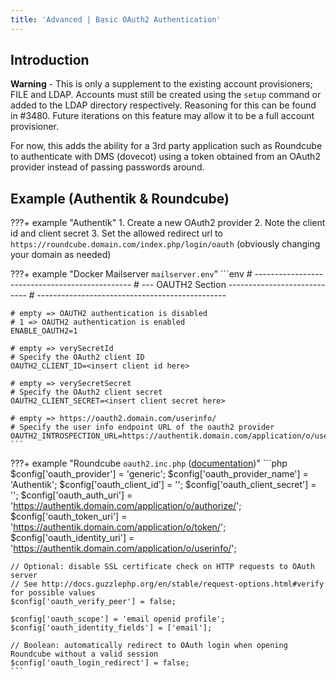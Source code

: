 ```yaml
---
title: 'Advanced | Basic OAuth2 Authentication'
---
```


## Introduction

**Warning** - This is only a supplement to the existing account provisioners; FILE and LDAP. Accounts must still be created using the `setup` command or added to the LDAP directory respectively. Reasoning for this can be found in #3480. Future iterations on this feature may allow it to be a full account provisioner.

For now, this adds the ability for a 3rd party application such as Roundcube to authenticate with DMS (dovecot) using a token obtained from an OAuth2 provider instead of passing passwords around.

## Example (Authentik & Roundcube)

???+ example "Authentik"
    1. Create a new OAuth2 provider
    2. Note the client id and client secret
    3. Set the allowed redirect url to `https://roundcube.domain.com/index.php/login/oauth` (obviously changing your domain as needed)

???+ example "Docker Mailserver `mailserver.env`"
    ```env
    # -----------------------------------------------
    # --- OAUTH2 Section ----------------------------
    # -----------------------------------------------

    # empty => OAUTH2 authentication is disabled
    # 1 => OAUTH2 authentication is enabled
    ENABLE_OAUTH2=1

    # empty => verySecretId
    # Specify the OAuth2 client ID
    OAUTH2_CLIENT_ID=<insert client id here>

    # empty => verySecretSecret
    # Specify the OAuth2 client secret
    OAUTH2_CLIENT_SECRET=<insert client secret here>

    # empty => https://oauth2.domain.com/userinfo/
    # Specify the user info endpoint URL of the oauth2 provider
    OAUTH2_INTROSPECTION_URL=https://authentik.domain.com/application/o/userinfo/
    ```

???+ example "Roundcube `oauth2.inc.php` ([documentation](https://github.com/roundcube/roundcubemail/wiki/Configuration))"
    ```php
    $config['oauth_provider'] = 'generic';
    $config['oauth_provider_name'] = 'Authentik';
    $config['oauth_client_id'] = '<insert client id here>';
    $config['oauth_client_secret'] = '<insert client secret here>';
    $config['oauth_auth_uri'] = 'https://authentik.domain.com/application/o/authorize/';
    $config['oauth_token_uri'] = 'https://authentik.domain.com/application/o/token/';
    $config['oauth_identity_uri'] = 'https://authentik.domain.com/application/o/userinfo/';

    // Optional: disable SSL certificate check on HTTP requests to OAuth server
    // See http://docs.guzzlephp.org/en/stable/request-options.html#verify for possible values
    $config['oauth_verify_peer'] = false;

    $config['oauth_scope'] = 'email openid profile';
    $config['oauth_identity_fields'] = ['email'];

    // Boolean: automatically redirect to OAuth login when opening Roundcube without a valid session
    $config['oauth_login_redirect'] = false;
    ```
